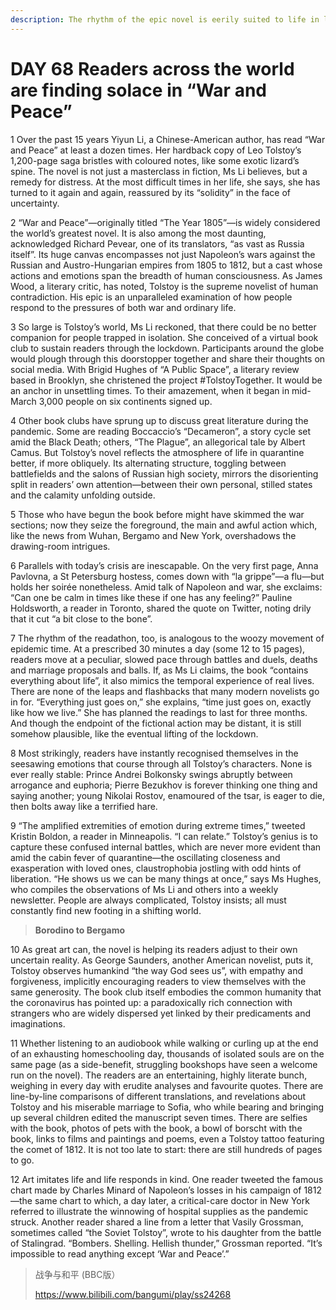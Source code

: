 ```yaml
---
description: The rhythm of the epic novel is eerily suited to life in lockdown
---
```


# DAY 68 Readers across the world are finding solace in “War and Peace”
1 Over the past 15 years Yiyun Li, a Chinese-American author, has read “War and Peace” at least a dozen times. Her hardback copy of Leo Tolstoy’s 1,200-page saga bristles with coloured notes, like some exotic lizard’s spine. The novel is not just a masterclass in fiction, Ms Li believes, but a remedy for distress. At the most difficult times in her life, she says, she has turned to it again and again, reassured by its “solidity” in the face of uncertainty.

2 “War and Peace”—originally titled “The Year 1805”—is widely considered the world’s greatest novel. It is also among the most daunting, acknowledged Richard Pevear, one of its translators, “as vast as Russia itself”. Its huge canvas encompasses not just Napoleon’s wars against the Russian and Austro-Hungarian empires from 1805 to 1812, but a cast whose actions and emotions span the breadth of human consciousness. As James Wood, a literary critic, has noted, Tolstoy is the supreme novelist of human contradiction. His epic is an unparalleled examination of how people respond to the pressures of both war and ordinary life.

3 So large is Tolstoy’s world, Ms Li reckoned, that there could be no better companion for people trapped in isolation. She conceived of a virtual book club to sustain readers through the lockdown. Participants around the globe would plough through this doorstopper together and share their thoughts on social media. With Brigid Hughes of “A Public Space”, a literary review based in Brooklyn, she christened the project #TolstoyTogether. It would be an anchor in unsettling times. To their amazement, when it began in mid-March 3,000 people on six continents signed up.

4 Other book clubs have sprung up to discuss great literature during the pandemic. Some are reading Boccaccio’s “Decameron”, a story cycle set amid the Black Death; others, “The Plague”, an allegorical tale by Albert Camus. But Tolstoy’s novel reflects the atmosphere of life in quarantine better, if more obliquely. Its alternating structure, toggling between battlefields and the salons of Russian high society, mirrors the disorienting split in readers’ own attention—between their own personal, stilled states and the calamity unfolding outside.

5 Those who have begun the book before might have skimmed the war sections; now they seize the foreground, the main and awful action which, like the news from Wuhan, Bergamo and New York, overshadows the drawing-room intrigues.

6 Parallels with today’s crisis are inescapable. On the very first page, Anna Pavlovna, a St Petersburg hostess, comes down with “la grippe”—a flu—but holds her soirée nonetheless. Amid talk of Napoleon and war, she exclaims: “Can one be calm in times like these if one has any feeling?” Pauline Holdsworth, a reader in Toronto, shared the quote on Twitter, noting drily that it cut “a bit close to the bone”.

7 The rhythm of the readathon, too, is analogous to the woozy movement of epidemic time. At a prescribed 30 minutes a day (some 12 to 15 pages), readers move at a peculiar, slowed pace through battles and duels, deaths and marriage proposals and balls. If, as Ms Li claims, the book “contains everything about life”, it also mimics the temporal experience of real lives. There are none of the leaps and flashbacks that many modern novelists go in for. “Everything just goes on,” she explains, “time just goes on, exactly like how we live.” She has planned the readings to last for three months. And though the endpoint of the fictional action may be distant, it is still somehow plausible, like the eventual lifting of the lockdown.

8 Most strikingly, readers have instantly recognised themselves in the seesawing emotions that course through all Tolstoy’s characters. None is ever really stable: Prince Andrei Bolkonsky swings abruptly between arrogance and euphoria; Pierre Bezukhov is forever thinking one thing and saying another; young Nikolai Rostov, enamoured of the tsar, is eager to die, then bolts away like a terrified hare.

9 “The amplified extremities of emotion during extreme times,” tweeted Kristin Boldon, a reader in Minneapolis. “I can relate.” Tolstoy’s genius is to capture these confused internal battles, which are never more evident than amid the cabin fever of quarantine—the oscillating closeness and exasperation with loved ones, claustrophobia jostling with odd hints of liberation. “He shows us we can be many things at once,” says Ms Hughes, who compiles the observations of Ms Li and others into a weekly newsletter. People are always complicated, Tolstoy insists; all must constantly find new footing in a shifting world.

> **Borodino to Bergamo**
>

10 As great art can, the novel is helping its readers adjust to their own uncertain reality. As George Saunders, another American novelist, puts it, Tolstoy observes humankind “the way God sees us”, with empathy and forgiveness, implicitly encouraging readers to view themselves with the same generosity. The book club itself embodies the common humanity that the coronavirus has pointed up: a paradoxically rich connection with strangers who are widely dispersed yet linked by their predicaments and imaginations.

11 Whether listening to an audiobook while walking or curling up at the end of an exhausting homeschooling day, thousands of isolated souls are on the same page (as a side-benefit, struggling bookshops have seen a welcome run on the novel). The readers are an entertaining, highly literate bunch, weighing in every day with erudite analyses and favourite quotes. There are line-by-line comparisons of different translations, and revelations about Tolstoy and his miserable marriage to Sofia, who while bearing and bringing up several children edited the manuscript seven times. There are selfies with the book, photos of pets with the book, a bowl of borscht with the book, links to films and paintings and poems, even a Tolstoy tattoo featuring the comet of 1812. It is not too late to start: there are still hundreds of pages to go.

12 Art imitates life and life responds in kind. One reader tweeted the famous chart made by Charles Minard of Napoleon’s losses in his campaign of 1812—the same chart to which, a day later, a critical-care doctor in New York referred to illustrate the winnowing of hospital supplies as the pandemic struck. Another reader shared a line from a letter that Vasily Grossman, sometimes called “the Soviet Tolstoy”, wrote to his daughter from the battle of Stalingrad. “Bombers. Shelling. Hellish thunder,” Grossman reported. “It’s impossible to read anything except ‘War and Peace’.”

> 战争与和平 (BBC版）
>
> https://www.bilibili.com/bangumi/play/ss24268
>

